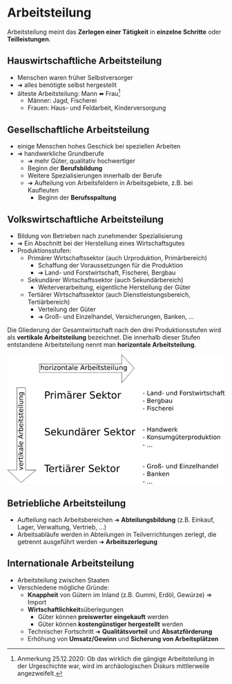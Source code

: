 # Arbeitsteilung 

Arbeitsteilung meint das **Zerlegen einer Tätigkeit** in **einzelne Schritte** oder **Teilleistungen**.



## Hauswirtschaftliche Arbeitsteilung 

  * Menschen waren früher Selbstversorger
  * &#10132; alles benötigte selbst hergestellt
  * älteste Arbeitsteilung: Mann &#11020; Frau[^1]
    * Männer: Jagd, Fischerei
    * Frauen: Haus- und Feldarbeit, Kinderversorgung



## Gesellschaftliche Arbeitsteilung 

  * einige Menschen hohes Geschick bei speziellen Arbeiten
  * &#10132; handwerkliche Grundberufe
    * &#10132; mehr Güter, qualitativ hochwertiger
    * Beginn der **Berufsbildung**
    * Weitere Spezialisierungen innerhalb der Berufe
    * &#10132; Aufteilung von Arbeitsfeldern in Arbeitsgebiete, z.B. bei Kaufleuten
      * Beginn der **Berufsspaltung**



## Volkswirtschaftliche Arbeitsteilung 

  * Bildung von Betrieben nach zunehmender Spezialisierung
  * &#10132; Ein Abschnitt bei der Herstellung eines Wirtschaftsgutes
  * Produktionsstufen:
    * Primärer Wirtschaftssektor (auch Urproduktion, Primärbereich)
      * Schaffung der Voraussetzungen für die Produktion
      * &#10132; Land- und Forstwirtschaft, Fischerei, Bergbau
    * Sekundärer Wirtschaftssektor (auch Sekundärbereich)
      * Weiterverarbeitung, eigentliche Herstellung der Güter
    * Tertiärer Wirtschaftssektor (auch Dienstleistungsbereich, Tertiärbereich)
      * Verteilung der Güter
      * &#10132; Groß- und Einzelhandel, Versicherungen, Banken, ...



Die Gliederung der Gesamtwirtschaft nach den drei Produktionsstufen wird als **vertikale Arbeitsteilung** bezeichnet. Die innerhalb dieser Stufen entstandene Arbeitsteilung nennt man **horizontale Arbeitsteilung**.

![Schaubild horizontale und vertikale Arbeitsteilung](arbeitsteilung.png)



## Betriebliche Arbeitsteilung 

  * Aufteilung nach Arbeitsbereichen &#10132; **Abteilungsbildung** (z.B. Einkauf, Lager, Verwaltung, Vertrieb, ...)
  * Arbeitsabläufe werden in Abteilungen in Teilverrichtungen zerlegt, die getrennt ausgeführt werden &#10132; **Arbeitszerlegung**



## Internationale Arbeitsteilung 

  * Arbeitsteilung zwischen Staaten
  * Verschiedene mögliche Gründe:
    * **Knappheit** von Gütern im Inland (z.B. Gummi, Erdöl, Gewürze) => Import
    * **Wirtschaftlichkeit**süberlegungen
      * Güter können **preiswerter eingekauft** werden
      * Güter können **kostengünstiger hergestellt** werden
    * Technischer Fortschritt &#10132; **Qualitätsvorteil** und **Absatzförderung**
    * Erhöhung von **Umsatz/Gewinn** und **Sicherung von Arbeitsplätzen**



[^1]: Anmerkung 25.12.2020: Ob das wirklich die gängige Arbeitsteilung in der Urgeschichte war, wird im archäologischen Diskurs mittlerweile angezweifelt.